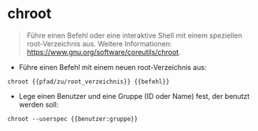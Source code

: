# chroot

> Führe einen Befehl oder eine interaktive Shell mit einem speziellen root-Verzeichnis aus.
> Weitere Informationen: <https://www.gnu.org/software/coreutils/chroot>.

- Führe einen Befehl mit einem neuen root-Verzeichnis aus:

`chroot {{pfad/zu/root_verzeichnis}} {{befehl}}`

- Lege einen Benutzer und eine Gruppe (ID oder Name) fest, der benutzt werden soll:

`chroot --userspec {{benutzer:gruppe}}`
